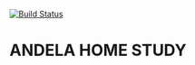 [![Build Status](https://travis-ci.com/andela/ahs-rebuild-backend.svg?branch=develop)](https://travis-ci.com/andela/ahs-rebuild-backend)

# ANDELA HOME STUDY
